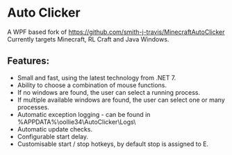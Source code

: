 # Auto Clicker

A WPF based fork of https://github.com/smith-j-travis/MinecraftAutoClicker
Currently targets Minecraft, RL Craft and Java Windows.

## Features:

* Small and fast, using the latest technology from .NET 7.
* Ability to choose a combination of mouse functions.
* If no windows are found, the user can select a running process.
* If multiple available windows are found, the user can select one or many processes.
* Automatic exception logging - can be found in %APPDATA%\oollie34\AutoClicker\Logs\
* Automatic update checks.
* Configurable start delay.
* Customisable start / stop hotkeys, by default stop is assigned to E.
